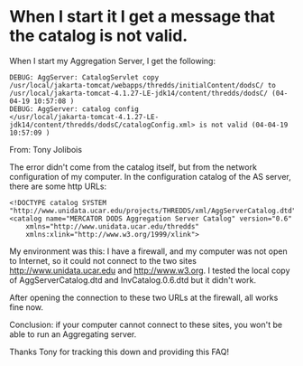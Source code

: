 # When I start it I get a message that the catalog is not valid.

When I start my Aggregation Server, I get the following:

    DEBUG: AggServer: CatalogServlet copy 
    /usr/local/jakarta-tomcat/webapps/thredds/initialContent/dodsC/ to 
    /usr/local/jakarta-tomcat-4.1.27-LE-jdk14/content/thredds/dodsC/ (04-04-19 10:57:08 )
    DEBUG: AggServer: catalog config 
    </usr/local/jakarta-tomcat-4.1.27-LE-jdk14/content/thredds/dodsC/catalogConfig.xml> is not valid (04-04-19 10:57:09 )

From: Tony Jolibois <tjolibois at cls.fr>

The error didn't come from the catalog itself, but from the network configuration of my computer. In the configuration catalog of the AS server, there are some http URLs:

    <!DOCTYPE catalog SYSTEM "http://www.unidata.ucar.edu/projects/THREDDS/xml/AggServerCatalog.dtd"> 
    <catalog name="MERCATOR DODS Aggregation Server Catalog" version="0.6" 
        xmlns="http://www.unidata.ucar.edu/thredds" 
        xmlns:xlink="http://www.w3.org/1999/xlink"> 

My environment was this: I have a firewall, and my computer was not open to Internet, so it could not connect to the two sites http://www.unidata.ucar.edu and http://www.w3.org. I tested the local copy of AggServerCatalog.dtd and InvCatalog.0.6.dtd but it didn't work.

After opening the connection to these two URLs at the firewall, all works fine now.

Conclusion: if your computer cannot connect to these sites, you won't be able to run an Aggregating server.

Thanks Tony for tracking this down and providing this FAQ!